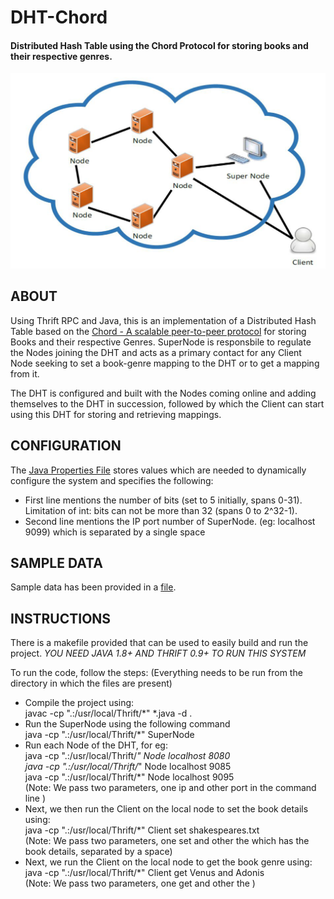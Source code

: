# DHT-Chord
#### Distributed Hash Table using the Chord Protocol for storing books and their respective genres.

![dht image](dht.PNG)

## ABOUT

Using Thrift RPC and Java, this is an implementation of a Distributed Hash Table based on the [Chord - A scalable peer-to-peer protocol](https://pdos.csail.mit.edu/papers/chord:sigcomm01/chord_sigcomm.pdf)
for storing Books and their respective Genres. SuperNode is responsbile to regulate the Nodes joining the DHT and acts as a primary contact for any
Client Node seeking to set a book-genre mapping to the DHT or to get a mapping from it.

The DHT is configured and built with the Nodes coming online and adding themselves to
the DHT in succession, followed by which the Client can start using this DHT for storing and retrieving mappings.

## CONFIGURATION

The [Java Properties File](gen-java/config.txt) stores values which are needed to dynamically configure the system and specifies the following:
* First line mentions the number of bits (set to 5 initially, spans 0-31). Limitation of int: bits can not be more than 32 (spans 0 to 2^32-1).
* Second line mentions the IP port number of SuperNode. (eg: localhost 9099) which is separated by a single space

## SAMPLE DATA

Sample data has been provided in a [file](gen-java/shakespeares.txt).

## INSTRUCTIONS

There is a makefile provided that can be used to easily build and run the project.
*YOU NEED JAVA 1.8+ AND THRIFT 0.9+ TO RUN THIS SYSTEM*

To run the code, follow the steps:
(Everything needs to be run from the directory in which the files are present)
* Compile the project using: \
  javac -cp ".:/usr/local/Thrift/*" *.java -d .
* Run the SuperNode using the following command \
  java -cp ".:/usr/local/Thrift/*" SuperNode
* Run each Node of the DHT, for eg: \
  java -cp ".:/usr/local/Thrift/*" Node localhost 8080 \
  java -cp ".:/usr/local/Thrift/*" Node localhost 9085 \
  java -cp ".:/usr/local/Thrift/*" Node localhost 9095 \
  (Note: We pass two parameters, one ip and other port in the command line )
* Next, we then run the Client on the local node to set the book details using: \
  java -cp ".:/usr/local/Thrift/*" Client set shakespeares.txt \
  (Note: We pass two parameters, one set and other the <fileName> which has the book details, separated by a space)
* Next, we run the Client on the local node to get the book genre using: \
  java -cp ".:/usr/local/Thrift/*" Client get Venus and Adonis \
  (Note: We pass two parameters, one get and other the <bookName>)


